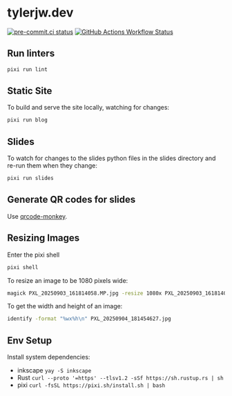 # tylerjw.dev

[![pre-commit.ci status](https://results.pre-commit.ci/badge/github/tylerjw/tylerjw.dev/main.svg)](https://results.pre-commit.ci/latest/github/tylerjw/tylerjw.dev/main)
[![GitHub Actions Workflow Status](https://img.shields.io/github/actions/workflow/status/tylerjw/tylerjw.dev/deploy.yaml?label=Build%20and%20Deploy)](https://github.com/tylerjw/tylerjw.dev/actions/workflows/deploy.yaml)

## Run linters

```bash
pixi run lint
```

## Static Site

To build and serve the site locally, watching for changes:
```bash
pixi run blog
```

## Slides

To watch for changes to the slides python files in the slides directory and re-run them when they change:
```bash
pixi run slides
```

## Generate QR codes for slides

Use [qrcode-monkey](https://www.qrcode-monkey.com/).

## Resizing Images

Enter the pixi shell
```bash
pixi shell
```

To resize an image to be 1080 pixels wide:
```bash
magick PXL_20250903_161814058.MP.jpg -resize 1080x PXL_20250903_161814058.MP-r.jpg
```

To get the width and height of an image:
```bash
identify -format "%wx%h\n" PXL_20250904_181454627.jpg
```

## Env Setup

Install system dependencies:
- inkscape `yay -S inkscape`
- Rust `curl --proto '=https' --tlsv1.2 -sSf https://sh.rustup.rs | sh`
- pixi `curl -fsSL https://pixi.sh/install.sh | bash`
